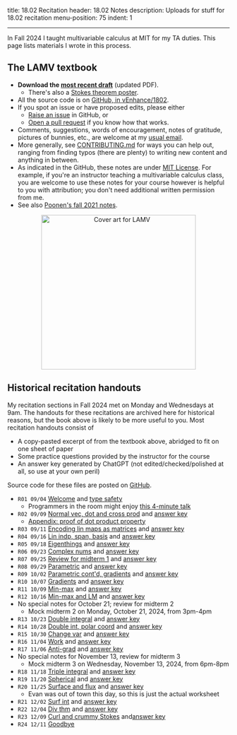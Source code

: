 title: 18.02 Recitation
header: 18.02 Notes
description: Uploads for stuff for 18.02 recitation
menu-position: 75
indent: 1

---

In Fall 2024 I taught multivariable calculus at MIT for my TA duties.
This page lists materials I wrote in this process.

## The LAMV textbook

- **Download the [most recent draft](/textbooks/lamv.pdf)** (updated PDF).
  - There's also a [Stokes theorem poster](/textbooks/poster-stokes.pdf).
- All the source code is on [GitHub, in vEnhance/1802][github].
- If you spot an issue or have proposed edits, please either
  - [Raise an issue](https://github.com/vEnhance/1802/issues) in GitHub, or
  - [Open a pull request](https://github.com/vEnhance/1802/pulls) if you know how that works.
- Comments, suggestions, words of encouragement, notes of gratitude,
  pictures of bunnies, etc., are welcome at my [usual email](contact.html).
- More generally, see [CONTRIBUTING.md](https://github.com/vEnhance/1802/blob/main/CONTRIBUTING.md)
  for ways you can help out, ranging from finding typos (there are plenty)
  to writing new content and anything in between.
- As indicated in the GitHub, these notes are under [MIT License](https://github.com/vEnhance/1802/blob/main/LICENSE.txt).
  For example, if you're an instructor teaching a multivariable calculus class,
  you are welcome to use these notes for your course however is helpful to you
  with attribution; you don't need additional written permission from me.
- See also [Poonen's fall 2021 notes](https://math.mit.edu/~poonen/notes02.pdf).

<div style="text-align:center;">
<a href="https://web.evanchen.cc/textbooks/lamv-cover-art.png">
<img src="https://web.evanchen.cc/textbooks/sm-lamv-cover-art.png" width="350" alt="Cover art for LAMV" />
</a>
</div>

## Historical recitation handouts

My recitation sections in Fall 2024 met on Monday and Wednesdays at 9am.
The handouts for these recitations are archived here for historical reasons,
but the book above is likely to be more useful to you.
Most recitation handouts consist of

- A copy-pasted excerpt of from the textbook above, abridged to fit on one sheet
  of paper
- Some practice questions provided by the instructor for the course
- An answer key generated by ChatGPT (not edited/checked/polished at all,
  so use at your own peril)

Source code for these files are posted on [GitHub][github].

- `R01 09/04` [Welcome](/upload/1802/welcome-slides.pdf) and [type safety](/upload/1802/tsafe-1802.pdf)
  - Programmers in the room might enjoy
    [this 4-minute talk](https://www.destroyallsoftware.com/talks/wat)
- `R02 09/09` [Normal vec, dot and cross prod](/upload/1802/r02.pdf)
  and [answer key](/upload/1802/r02s.pdf)
  - [Appendix: proof of dot product property](/upload/1802/dotpf.pdf)
- `R03 09/11` [Encoding lin maps as matrices](/upload/1802/r03.pdf)
  and [answer key](/upload/1802/r03s.pdf)
- `R04 09/16` [Lin indp, span, basis](/upload/1802/r04.pdf)
  and [answer key](/upload/1802/r04s.pdf)
- `R05 09/18` [Eigenthings](/upload/1802/r05.pdf)
  and [answer key](/upload/1802/r05s.pdf)
- `R06 09/23` [Complex nums](/upload/1802/r06.pdf)
  and [answer key](/upload/1802/r06s.pdf)
- `R07 09/25` [Review for midterm 1](/upload/1802/r07.pdf)
  and [answer key](/upload/1802/r07s.pdf)
- `R08 09/29` [Parametric](/upload/1802/r08.pdf)
  and [answer key](/upload/1802/r08s.pdf)
- `R09 10/02` [Parametric cont'd, gradients](/upload/1802/r09.pdf)
  and [answer key](/upload/1802/r09s.pdf)
- `R10 10/07` [Gradients](/upload/1802/r10.pdf)
  and [answer key](/upload/1802/r10s.pdf)
- `R11 10/09` [Min-max](/upload/1802/r11.pdf)
  and [answer key](/upload/1802/r11s.pdf)
- `R12 10/16` [Min-max and LM](/upload/1802/r12.pdf)
  and [answer key](/upload/1802/r12s.pdf)
- No special notes for October 21; review for midterm 2
  - Mock midterm 2 on Monday, October 21, 2024, from 3pm-4pm
- `R13 10/23` [Double integral](/upload/1802/r13.pdf)
  and [answer key](/upload/1802/r13s.pdf)
- `R14 10/28` [Double int, polar coord](/upload/1802/r14.pdf)
  and [answer key](/upload/1802/r14s.pdf)
- `R15 10/30` [Change var](/upload/1802/r15.pdf)
  and [answer key](/upload/1802/r15s.pdf)
- `R16 11/04` [Work](/upload/1802/r16.pdf)
  and [answer key](/upload/1802/r16s.pdf)
- `R17 11/06` [Anti-grad](/upload/1802/r17.pdf)
  and [answer key](/upload/1802/r17s.pdf)
- No special notes for November 13, review for midterm 3
  - Mock midterm 3 on Wednesday, November 13, 2024, from 6pm-8pm
- `R18 11/18` [Triple integral](/upload/1802/r18.pdf)
  and [answer key](/upload/1802/r18s.pdf)
- `R19 11/20` [Spherical](/upload/1802/r19.pdf)
  and [answer key](/upload/1802/r19s.pdf)
- `R20 11/25` [Surface and flux](/upload/1802/r20.pdf)
  and [answer key](/upload/1802/r20s.pdf)
  - Evan was out of town this day, so this is just the actual worksheet
- `R21 12/02` [Surf int](/upload/1802/r21.pdf)
  and [answer key](/upload/1802/r21s.pdf)
- `R22 12/04` [Div thm](/upload/1802/r22.pdf)
  and [answer key](/upload/1802/r22s.pdf)
- `R23 12/09` [Curl and crummy Stokes](/upload/1802/r23.pdf)
  and[answer key](/upload/1802/r23s.pdf)
- `R24 12/11` [Goodbye](/upload/1802/r24.pdf)

[github]: https://github.com/vEnhance/1802

